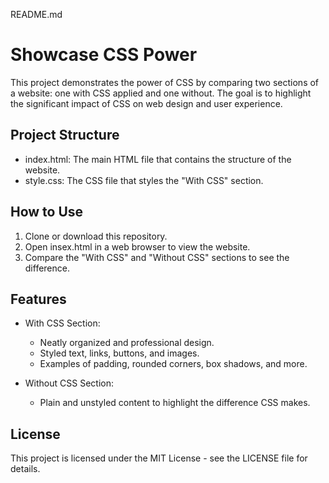 README.md

# Showcase CSS Power

This project demonstrates the power of CSS by comparing two sections of a website: one with CSS applied and one without. The goal is to highlight the significant impact of CSS on web design and user experience.

## Project Structure

- index.html: The main HTML file that contains the structure of the website.
- style.css: The CSS file that styles the "With CSS" section.

## How to Use

1. Clone or download this repository.
2. Open insex.html in a web browser to view the website.
3. Compare the "With CSS" and "Without CSS" sections to see the difference.

## Features

- With CSS Section:
  - Neatly organized and professional design.
  - Styled text, links, buttons, and images.
  - Examples of padding, rounded corners, box shadows, and more.

- Without CSS Section:
  - Plain and unstyled content to highlight the difference CSS makes.

## License

This project is licensed under the MIT License - see the LICENSE file for details.
